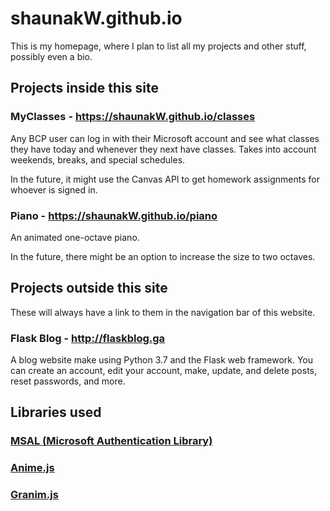 # shaunakW.github.io
This is my homepage, where I plan to list all my projects and other stuff, possibly even a bio.

## Projects inside this site

### MyClasses - https://shaunakW.github.io/classes
Any BCP user can log in with their Microsoft account and see what classes they have today and whenever they next have classes.
Takes into account weekends, breaks, and special schedules.

In the future, it might use the Canvas API to get homework assignments for whoever is signed in.

### Piano - https://shaunakW.github.io/piano
An animated one-octave piano.

In the future, there might be an option to increase the size to two octaves.

## Projects outside this site
These will always have a link to them in the navigation bar of this website.

### Flask Blog - http://flaskblog.ga
A blog website make using Python 3.7 and the Flask web framework.
You can create an account, edit your account, make, update, and delete posts, reset passwords, and more.

## Libraries used

### [MSAL (Microsoft Authentication Library)](https://github.com/AzureAD/microsoft-authentication-library-for-js)
### [Anime.js](https://animejs.com/)
### [Granim.js](https://sarcadass.github.io/granim.js/)
